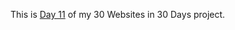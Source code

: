 This is <a href="https://cwang1996.github.io/EventInvite/">Day 11</a> of my 30 Websites in 30 Days project.
